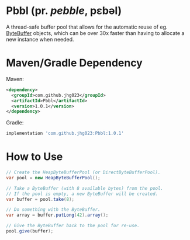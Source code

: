 # Pbbl (pr. _pebble_, pɛbəl)
A thread-safe buffer pool that allows for the automatic reuse of eg. [ByteBuffer](https://docs.oracle.com/en/java/javase/13/docs/api/java.base/java/nio/ByteBuffer.html) objects, which can be over 30x faster than having to allocate a new instance when needed.

# Maven/Gradle Dependency
Maven:
```xml
<dependency>
  <groupId>com.github.jhg023</groupId>
  <artifactId>Pbbl</artifactId>
  <version>1.0.1</version>
</dependency>
```
Gradle:
```groovy
implementation 'com.github.jhg023:Pbbl:1.0.1'
```

# How to Use
```java
// Create the HeapByteBufferPool (or DirectByteBufferPool).
var pool = new HeapByteBufferPool();

// Take a ByteBuffer (with 8 available bytes) from the pool.
// If the pool is empty, a new ByteBuffer will be created.
var buffer = pool.take(8);

// Do something with the ByteBuffer.
var array = buffer.putLong(42).array();

// Give the ByteBuffer back to the pool for re-use.
pool.give(buffer);
```
